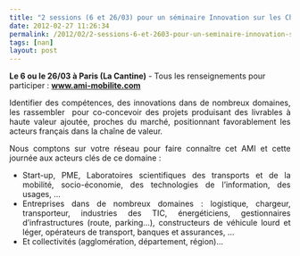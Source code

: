 ```yaml
---
title: "2 sessions (6 et 26/03) pour un séminaire Innovation sur les Chaînes Logistiques et les Mobilités Occasionnelles pour répondre à l'AMI @ademe"
date: 2012-02-27 11:26:34
permalink: /2012/02/2-sessions-6-et-2603-pour-un-seminaire-innovation-sur-les-chaines-logistiques-et-les-mobilites-occas.html
tags: [nan]
layout: post
---
```


<p><strong>Le 6 ou le 26/03 à Paris (La Cantine)</strong> - Tous les renseignements pour participer : <a href="http://www.ami-mobilite.com" target="_blank"><strong>www.ami-mobilite.com</strong></a></p> <p style="text-align: justify">Identifier des compétences, des innovations dans de nombreux domaines,  les rassembler  pour co-concevoir des projets produisant des livrables à  haute valeur ajoutée, proches du marché, positionnant favorablement les  acteurs français dans la chaîne de valeur.</p> <p style="text-align: justify">Nous comptons sur votre réseau pour faire connaître cet AMI et cette journée aux acteurs clés de ce domaine :</p> <ul style="text-align: justify"> <li>Start-up, PME, Laboratoires scientifiques des transports et de la  mobilité, socio-économie, des technologies de l’information, des usages,  …</li> <li>Entreprises dans de nombreux domaines : logistique, chargeur,  transporteur, industries des TIC, énergéticiens, gestionnaires  d’infrastructures (route, parking…), constructeurs de véhicule lourd et  léger, opérateurs de transport, banques et assurances, …</li> <li>Et collectivités (agglomération, département, région)…</li> </ul>

